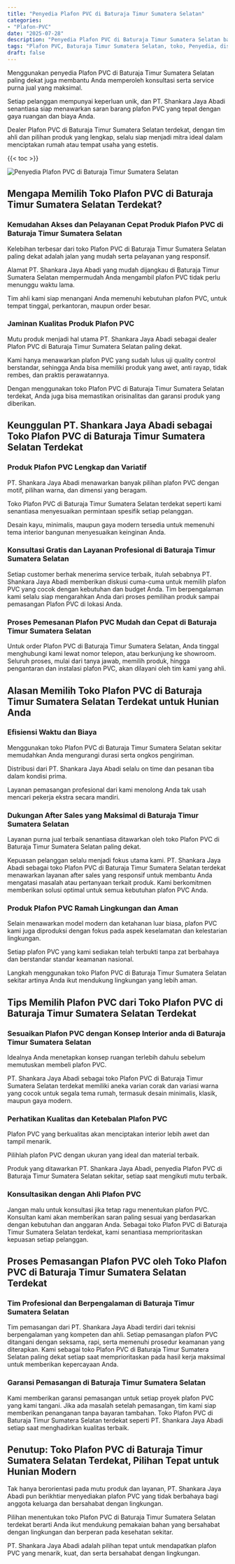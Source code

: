 ```yaml
---
title: "Penyedia Plafon PVC di Baturaja Timur Sumatera Selatan"
categories: 
- "Plafon-PVC"
date: "2025-07-28"
description: "Penyedia Plafon PVC di Baturaja Timur Sumatera Selatan bagi rumah, kantor, dan gerai. Produk terbaik, beragam motif, variasi warna modern, dengan servis instalasi oleh tim berpengalaman dan jaminan resmi!|Layanan penyediaan Plafon PVC di Baturaja Timur Sumatera Selatan untuk kebutuhan rumah, office, maupun toko, dengan material unggulan dan pemasangan oleh teknisi ahli serta garansi resmi.|Pilihan Plafon PVC di Baturaja Timur Sumatera Selatan yang andal bagi rumah, office, dan ritel, dengan material berkualitas dan instalasi dikerjakan oleh teknisi berpengalaman serta garansi resmi.|Distribusi Plafon PVC di Baturaja Timur Sumatera Selatan bagi rumah, office, serta gerai, dengan material berkualitas dan pemasangan ditangani oleh tenaga ahli profesional, dilengkapi dengan kepastian resmi.}"
tags: "Plafon PVC, Baturaja Timur Sumatera Selatan, toko, Penyedia, distributor"
draft: false
---
```


Menggunakan penyedia Plafon PVC di Baturaja Timur Sumatera Selatan paling dekat juga membantu Anda memperoleh konsultasi serta service purna jual yang maksimal.

Setiap pelanggan mempunyai keperluan unik, dan PT. Shankara Jaya Abadi senantiasa siap menawarkan saran barang plafon PVC yang tepat dengan gaya ruangan dan biaya Anda.

Dealer Plafon PVC di Baturaja Timur Sumatera Selatan terdekat, dengan tim ahli dan pilihan produk yang lengkap, selalu siap menjadi mitra ideal dalam menciptakan rumah atau tempat usaha yang estetis.

{{< toc >}}

![Penyedia Plafon PVC di Baturaja Timur Sumatera Selatan](/images/Plafon-PVC/Penyedia-Plafon-PVC-di-Baturaja-Timur-Sumatera-Selatan.png)


## Mengapa Memilih Toko Plafon PVC di Baturaja Timur Sumatera Selatan Terdekat?

### Kemudahan Akses dan Pelayanan Cepat Produk Plafon PVC di Baturaja Timur Sumatera Selatan

Kelebihan terbesar dari toko Plafon PVC di Baturaja Timur Sumatera Selatan paling dekat adalah jalan yang mudah serta pelayanan yang responsif.

Alamat PT. Shankara Jaya Abadi yang mudah dijangkau di Baturaja Timur Sumatera Selatan mempermudah Anda mengambil plafon PVC tidak perlu menunggu waktu lama.

Tim ahli kami siap menangani Anda memenuhi kebutuhan plafon PVC, untuk tempat tinggal, perkantoran, maupun order besar.

### Jaminan Kualitas Produk Plafon PVC

Mutu produk menjadi hal utama PT. Shankara Jaya Abadi sebagai dealer Plafon PVC di Baturaja Timur Sumatera Selatan paling dekat.

Kami hanya menawarkan plafon PVC yang sudah lulus uji quality control berstandar, sehingga Anda bisa memiliki produk yang awet, anti rayap, tidak rembes, dan praktis perawatannya.

Dengan menggunakan toko Plafon PVC di Baturaja Timur Sumatera Selatan terdekat, Anda juga bisa memastikan orisinalitas dan garansi produk yang diberikan.

## Keunggulan PT. Shankara Jaya Abadi sebagai Toko Plafon PVC di Baturaja Timur Sumatera Selatan Terdekat

### Produk Plafon PVC Lengkap dan Variatif

PT. Shankara Jaya Abadi menawarkan banyak pilihan plafon PVC dengan motif, pilihan warna, dan dimensi yang beragam.

Toko Plafon PVC di Baturaja Timur Sumatera Selatan terdekat seperti kami senantiasa menyesuaikan permintaan spesifik setiap pelanggan.

Desain kayu, minimalis, maupun gaya modern tersedia untuk memenuhi tema interior bangunan menyesuaikan keinginan Anda.

### Konsultasi Gratis dan Layanan Profesional di Baturaja Timur Sumatera Selatan

Setiap customer berhak menerima service terbaik, itulah sebabnya PT. Shankara Jaya Abadi memberikan diskusi cuma-cuma untuk memilih plafon PVC yang cocok dengan kebutuhan dan budget Anda. Tim berpengalaman kami selalu siap mengarahkan Anda dari proses pemilihan produk sampai pemasangan Plafon PVC di lokasi Anda.

### Proses Pemesanan Plafon PVC Mudah dan Cepat di Baturaja Timur Sumatera Selatan

Untuk order Plafon PVC di Baturaja Timur Sumatera Selatan, Anda tinggal menghubungi kami lewat nomor telepon, atau berkunjung ke showroom. Seluruh proses, mulai dari tanya jawab, memilih produk, hingga pengantaran dan instalasi plafon PVC, akan dilayani oleh tim kami yang ahli.

## Alasan Memilih Toko Plafon PVC di Baturaja Timur Sumatera Selatan Terdekat untuk Hunian Anda

### Efisiensi Waktu dan Biaya

Menggunakan toko Plafon PVC di Baturaja Timur Sumatera Selatan sekitar memudahkan Anda mengurangi durasi serta ongkos pengiriman.

Distribusi dari PT. Shankara Jaya Abadi selalu on time dan pesanan tiba dalam kondisi prima.

Layanan pemasangan profesional dari kami menolong Anda tak usah mencari pekerja ekstra secara mandiri.

### Dukungan After Sales yang Maksimal di Baturaja Timur Sumatera Selatan

Layanan purna jual terbaik senantiasa ditawarkan oleh toko Plafon PVC di Baturaja Timur Sumatera Selatan paling dekat.

Kepuasan pelanggan selalu menjadi fokus utama kami. PT. Shankara Jaya Abadi sebagai toko Plafon PVC di Baturaja Timur Sumatera Selatan terdekat menawarkan layanan after sales yang responsif untuk membantu Anda mengatasi masalah atau pertanyaan terkait produk. Kami berkomitmen memberikan solusi optimal untuk semua kebutuhan plafon PVC Anda.

### Produk Plafon PVC Ramah Lingkungan dan Aman

Selain menawarkan model modern dan ketahanan luar biasa, plafon PVC kami juga diproduksi dengan fokus pada aspek keselamatan dan kelestarian lingkungan.

Setiap plafon PVC yang kami sediakan telah terbukti tanpa zat berbahaya dan berstandar standar keamanan nasional.

Langkah menggunakan toko Plafon PVC di Baturaja Timur Sumatera Selatan sekitar artinya Anda ikut mendukung lingkungan yang lebih aman.

## Tips Memilih Plafon PVC dari Toko Plafon PVC di Baturaja Timur Sumatera Selatan Terdekat

### Sesuaikan Plafon PVC dengan Konsep Interior anda di Baturaja Timur Sumatera Selatan

Idealnya Anda menetapkan konsep ruangan terlebih dahulu sebelum memutuskan membeli plafon PVC.

PT. Shankara Jaya Abadi sebagai toko Plafon PVC di Baturaja Timur Sumatera Selatan terdekat memiliki aneka varian corak dan variasi warna yang cocok untuk segala tema rumah, termasuk desain minimalis, klasik, maupun gaya modern.

### Perhatikan Kualitas dan Ketebalan Plafon PVC

Plafon PVC yang berkualitas akan menciptakan interior lebih awet dan tampil menarik.

Pilihlah plafon PVC dengan ukuran yang ideal dan material terbaik.

Produk yang ditawarkan PT. Shankara Jaya Abadi, penyedia Plafon PVC di Baturaja Timur Sumatera Selatan sekitar, setiap saat mengikuti mutu terbaik.

### Konsultasikan dengan Ahli Plafon PVC

Jangan malu untuk konsultasi jika tetap ragu menentukan plafon PVC. Konsultan kami akan memberikan saran paling sesuai yang berdasarkan dengan kebutuhan dan anggaran Anda. Sebagai toko Plafon PVC di Baturaja Timur Sumatera Selatan terdekat, kami senantiasa memprioritaskan kepuasan setiap pelanggan.

## Proses Pemasangan Plafon PVC oleh Toko Plafon PVC di Baturaja Timur Sumatera Selatan Terdekat

### Tim Profesional dan Berpengalaman di Baturaja Timur Sumatera Selatan

Tim pemasangan dari PT. Shankara Jaya Abadi terdiri dari teknisi berpengalaman yang kompeten dan ahli. Setiap pemasangan plafon PVC ditangani dengan seksama, rapi, serta memenuhi prosedur keamanan yang diterapkan. Kami sebagai toko Plafon PVC di Baturaja Timur Sumatera Selatan paling dekat setiap saat memprioritaskan pada hasil kerja maksimal untuk memberikan kepercayaan Anda.

### Garansi Pemasangan di Baturaja Timur Sumatera Selatan

Kami memberikan garansi pemasangan untuk setiap proyek plafon PVC yang kami tangani. Jika ada masalah setelah pemasangan, tim kami siap memberikan penanganan tanpa bayaran tambahan. Toko Plafon PVC di Baturaja Timur Sumatera Selatan terdekat seperti PT. Shankara Jaya Abadi setiap saat menghadirkan kualitas terbaik.

## Penutup: Toko Plafon PVC di Baturaja Timur Sumatera Selatan Terdekat, Pilihan Tepat untuk Hunian Modern

Tak hanya berorientasi pada mutu produk dan layanan, PT. Shankara Jaya Abadi pun berikhtiar menyediakan plafon PVC yang tidak berbahaya bagi anggota keluarga dan bersahabat dengan lingkungan.

Pilihan menentukan toko Plafon PVC di Baturaja Timur Sumatera Selatan terdekat berarti Anda ikut mendukung pemakaian bahan yang bersahabat dengan lingkungan dan berperan pada kesehatan sekitar.

PT. Shankara Jaya Abadi adalah pilihan tepat untuk mendapatkan plafon PVC yang menarik, kuat, dan serta bersahabat dengan lingkungan.